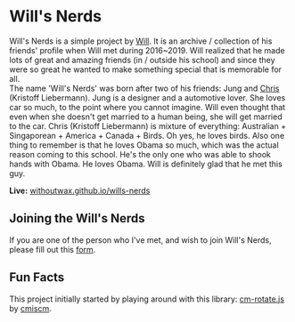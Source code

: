 # Will's Nerds

Will's Nerds is a simple project by [Will](https://withoutwax.me). It is an archive / collection of his friends' profile when Will met during 2016~2019. Will realized that he made lots of great and amazing friends (in / outside his school) and since they were so great he wanted to make something special that is memorable for all.   
The name 'Will's Nerds' was born after two of his friends: Jung and [Chris](https://www.chriszhu-design.com/) (Kristoff Liebermann). Jung is a designer and a automotive lover. She loves car so much, to the point where you cannot imagine. Will even thought that even when she doesn't get married to a human being, she will get married to the car. Chris (Kristoff Liebermann) is mixture of everything: Australian + Singaporean + America + Canada + Birds. Oh yes, he loves birds. Also one thing to remember is that he loves Obama so much, which was the actual reason coming to this school. He's the only one who was able to shook hands with Obama. He loves Obama. Will is definitely glad that he met this guy.   

**Live:** [withoutwax.github.io/wills-nerds](https://withoutwax.github.io/wills-nerds/)

## Joining the Will's Nerds
If you are one of the person who I've met, and wish to join Will's Nerds, please fill out this [form](https://goo.gl/forms/V4t4v2UvdwbiLec92).   

## Fun Facts
This project initially started by playing around with this library: [cm-rotate.js](http://cmiscm.github.com/cm-rotate.js/) by [cmiscm](http://cmiscm.com/).
